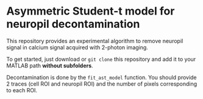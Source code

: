 # Asymmetric Student-t model for neuropil decontamination

This repository provides an experimental algorithm to remove neuropil signal in
calcium signal acquired with 2-photon imaging.

To get started, just download or `git clone` this repository and add it to your
MATLAB path **without subfolders**.

Decontamination is done by the `fit_ast_model` function. You should provide 2
traces (cell ROI and neuropil ROI) and the number of pixels corresponding to
each ROI.
